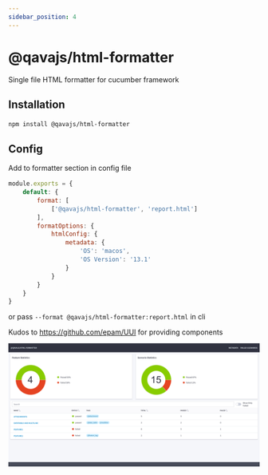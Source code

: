 ```yaml
---
sidebar_position: 4
---
```


# @qavajs/html-formatter

Single file HTML formatter for cucumber framework

## Installation
`npm install @qavajs/html-formatter`
   
## Config
Add to formatter section in config file

```javascript
module.exports = {
    default: {
        format: [
            ['@qavajs/html-formatter', 'report.html']
        ],
        formatOptions: {
            htmlConfig: {
                metadata: {
                    'OS': 'macos',
                    'OS Version': '13.1'
                }
            }
        }
    }
}
```

or pass `--format @qavajs/html-formatter:report.html` in cli

Kudos to https://github.com/epam/UUI for providing components

![](https://raw.githubusercontent.com/qavajs/html-formatter/main/assets/qavajs_html_reporter.png)
